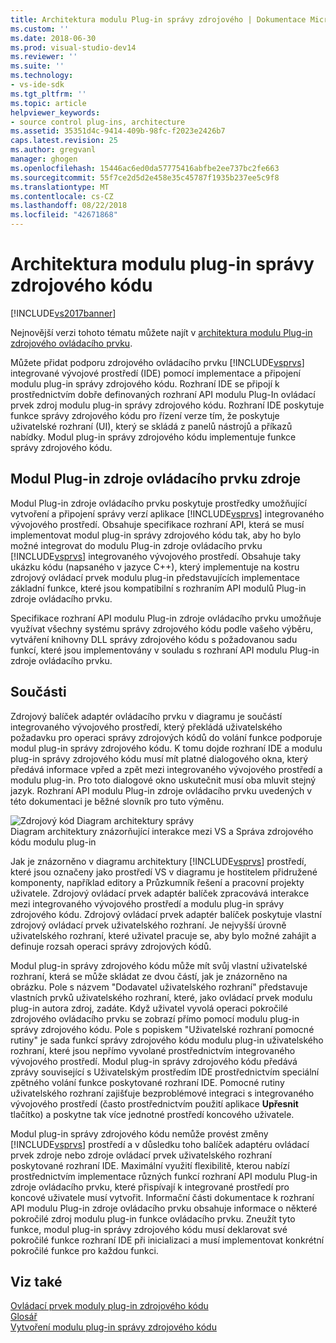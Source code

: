 ```yaml
---
title: Architektura modulu Plug-in správy zdrojového | Dokumentace Microsoftu
ms.custom: ''
ms.date: 2018-06-30
ms.prod: visual-studio-dev14
ms.reviewer: ''
ms.suite: ''
ms.technology:
- vs-ide-sdk
ms.tgt_pltfrm: ''
ms.topic: article
helpviewer_keywords:
- source control plug-ins, architecture
ms.assetid: 35351d4c-9414-409b-98fc-f2023e2426b7
caps.latest.revision: 25
ms.author: gregvanl
manager: ghogen
ms.openlocfilehash: 15446ac6ed0da57775416abfbe2ee737bc2fe663
ms.sourcegitcommit: 55f7ce2d5d2e458e35c45787f1935b237ee5c9f8
ms.translationtype: MT
ms.contentlocale: cs-CZ
ms.lasthandoff: 08/22/2018
ms.locfileid: "42671868"
---
```

# <a name="source-control-plug-in-architecture"></a>Architektura modulu plug-in správy zdrojového kódu
[!INCLUDE[vs2017banner](../../includes/vs2017banner.md)]

Nejnovější verzi tohoto tématu můžete najít v [architektura modulu Plug-in zdrojového ovládacího prvku](https://docs.microsoft.com/visualstudio/extensibility/internals/source-control-plug-in-architecture).  
  
Můžete přidat podporu zdrojového ovládacího prvku [!INCLUDE[vsprvs](../../includes/vsprvs-md.md)] integrované vývojové prostředí (IDE) pomocí implementace a připojení modulu plug-in správy zdrojového kódu. Rozhraní IDE se připojí k prostřednictvím dobře definovaných rozhraní API modulu Plug-In ovládací prvek zdroj modulu plug-in správy zdrojového kódu. Rozhraní IDE poskytuje funkce správy zdrojového kódu pro řízení verze tím, že poskytuje uživatelské rozhraní (UI), který se skládá z panelů nástrojů a příkazů nabídky. Modul plug-in správy zdrojového kódu implementuje funkce správy zdrojového kódu.  
  
## <a name="source-control-plug-in-resources"></a>Modul Plug-in zdroje ovládacího prvku zdroje  
 Modul Plug-in zdroje ovládacího prvku poskytuje prostředky umožňující vytvoření a připojení správy verzí aplikace [!INCLUDE[vsprvs](../../includes/vsprvs-md.md)] integrovaného vývojového prostředí. Obsahuje specifikace rozhraní API, která se musí implementovat modul plug-in správy zdrojového kódu tak, aby ho bylo možné integrovat do modulu Plug-in zdroje ovládacího prvku [!INCLUDE[vsprvs](../../includes/vsprvs-md.md)] integrovaného vývojového prostředí. Obsahuje taky ukázku kódu (napsaného v jazyce C++), který implementuje na kostru zdrojový ovládací prvek modulu plug-in představujících implementace základní funkce, které jsou kompatibilní s rozhraním API modulů Plug-in zdroje ovládacího prvku.  
  
 Specifikace rozhraní API modulu Plug-in zdroje ovládacího prvku umožňuje využívat všechny systému správy zdrojového kódu podle vašeho výběru, vytváření knihovny DLL správy zdrojového kódu s požadovanou sadu funkcí, které jsou implementovány v souladu s rozhraní API modulu Plug-in zdroje ovládacího prvku.  
  
## <a name="components"></a>Součásti  
 Zdrojový balíček adaptér ovládacího prvku v diagramu je součástí integrovaného vývojového prostředí, který překládá uživatelského požadavku pro operaci správy zdrojových kódů do volání funkce podporuje modul plug-in správy zdrojového kódu. K tomu dojde rozhraní IDE a modulu plug-in správy zdrojového kódu musí mít platné dialogového okna, který předává informace vpřed a zpět mezi integrovaného vývojového prostředí a modulu plug-in. Pro toto dialogové okno uskutečnit musí oba mluvit stejný jazyk. Rozhraní API modulu Plug-in zdroje ovládacího prvku uvedených v této dokumentaci je běžné slovník pro tuto výměnu.  
  
 ![Zdrojový kód Diagram architektury správy](../../extensibility/internals/media/vs-sccsdk-plug-in-arch.gif "vs_sccsdk_plug_in_arch")  
Diagram architektury znázorňující interakce mezi VS a Správa zdrojového kódu modulu plug-in  
  
 Jak je znázorněno v diagramu architektury [!INCLUDE[vsprvs](../../includes/vsprvs-md.md)] prostředí, které jsou označeny jako prostředí VS v diagramu je hostitelem přidružené komponenty, například editory a Průzkumník řešení a pracovní projekty uživatele. Zdrojový ovládací prvek adaptér balíček zpracovává interakce mezi integrovaného vývojového prostředí a modulu plug-in správy zdrojového kódu. Zdrojový ovládací prvek adaptér balíček poskytuje vlastní zdrojový ovládací prvek uživatelského rozhraní. Je nejvyšší úrovně uživatelského rozhraní, které uživatel pracuje se, aby bylo možné zahájit a definuje rozsah operaci správy zdrojových kódů.  
  
 Modul plug-in správy zdrojového kódu může mít svůj vlastní uživatelské rozhraní, která se může skládat ze dvou částí, jak je znázorněno na obrázku. Pole s názvem "Dodavatel uživatelského rozhraní" představuje vlastních prvků uživatelského rozhraní, které, jako ovládací prvek modulu plug-in autora zdroj, zadáte. Když uživatel vyvolá operaci pokročilé zdrojového ovládacího prvku se zobrazí přímo pomocí modulu plug-in správy zdrojového kódu. Pole s popiskem "Uživatelské rozhraní pomocné rutiny" je sada funkcí správy zdrojového kódu modulu plug-in uživatelského rozhraní, které jsou nepřímo vyvolané prostřednictvím integrovaného vývojového prostředí. Modul plug-in správy zdrojového kódu předává zprávy související s Uživatelským prostředím IDE prostřednictvím speciální zpětného volání funkce poskytované rozhraní IDE. Pomocné rutiny uživatelského rozhraní zajišťuje bezproblémové integraci s integrovaného vývojového prostředí (často prostřednictvím použití aplikace **Upřesnit** tlačítko) a poskytne tak více jednotné prostředí koncového uživatele.  
  
 Modul plug-in správy zdrojového kódu nemůže provést změny [!INCLUDE[vsprvs](../../includes/vsprvs-md.md)] prostředí a v důsledku toho balíček adaptéru ovládací prvek zdroje nebo zdroje ovládací prvek uživatelského rozhraní poskytované rozhraní IDE. Maximální využití flexibilitě, kterou nabízí prostřednictvím implementace různých funkcí rozhraní API modulu Plug-in zdroje ovládacího prvku, které přispívají k integrované prostředí pro koncové uživatele musí vytvořit. Informační části dokumentace k rozhraní API modulu Plug-in zdroje ovládacího prvku obsahuje informace o některé pokročilé zdroj modulu plug-in funkce ovládacího prvku. Zneužít tyto funkce, modul plug-in správy zdrojového kódu musí deklarovat své pokročilé funkce rozhraní IDE při inicializaci a musí implementovat konkrétní pokročilé funkce pro každou funkci.  
  
## <a name="see-also"></a>Viz také  
 [Ovládací prvek moduly plug-in zdrojového kódu](../../extensibility/source-control-plug-ins.md)   
 [Glosář](../../extensibility/source-control-plug-in-glossary.md)   
 [Vytvoření modulu plug-in správy zdrojového kódu](../../extensibility/internals/creating-a-source-control-plug-in.md)

